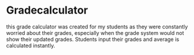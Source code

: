 # Gradecalculator 
this grade calculator was created for my students as they were constantly worried about their grades, especially when the grade system would not show their updated grades. Students input their grades and average is calculated instantly.
